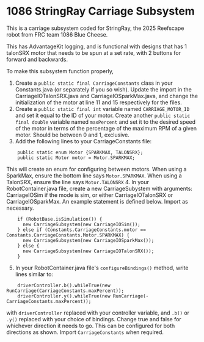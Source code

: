 # 1086 StringRay Carriage Subsystem

This is a carriage subsystem coded for StringRay, the 2025 Reefscape robot from FRC team 1086 Blue Cheese.

This has AdvantageKit logging, and is functional with designs that has 1 talonSRX motor that needs to be spun at a set rate, with 2 buttons for forward and backwards.

To make this subsystem function properly,

1. Create a `public static final CarriageConstants` class in your Constants.java (or separately if you so wish). Update the import in the CarriageIOTalonSRX.java and CarriageIOSparkMax.java, and change the initialization of the motor at line 11 and 15 respectively for the files.
2. Create a `public static final int` variable named `CARRIAGE_MOTOR_ID` and set it equal to the ID of your motor. Create another `public static final double` variable named `maxPercent` and set it to the desired speed of the motor in terms of the percentage of the maximum RPM of a given motor. Should be between 0 and 1, exclusive.
3. Add the following lines to your CarriageConstants file:
```
    public static enum Motor {SPARKMAX, TALONSRX};
    public static Motor motor = Motor.SPARKMAX;
```
This will create an enum for configuring between motors. When using a SparkMax, ensure the bottom line says `Motor.SPARKMAX`. When using a TalonSRX, ensure the line says `Motor.TALONSRX`
4. In your RobotContainer.java file, create a new CarriageSubystem with arguments: CarriageIOSim if the mode is sim, or either CarriageIOTalonSRX or CarriageIOSparkMax. An example statement is defined below. Import as necessary.
```
    if (RobotBase.isSimulation()) {
      new CarriageSubsystem(new CarriageIOSim());
    } else if (Constants.CarriageConstants.motor == Constants.CarriageConstants.Motor.SPARKMAX) {
      new CarriageSubsystem(new CarriageIOSparkMax());
    } else {
      new CarriageSubsystem(new CarriageIOTalonSRX());
    }
```
5. In your RobotContainer.java file's `configureBindings()` method, write lines similar to:
```
    driverController.b().whileTrue(new RunCarriage(CarriageConstants.maxPercent));
    driverController.y().whileTrue(new RunCarriage(-CarriageConstants.maxPercent));
```
with `driverController` replaced with your controller variable, and `.b()` or `.y()` replaced with your choice of bindings. Change true and false for whichever direction it needs to go. This can be configured for both directions as shown. Import `CarriageConstants` when required.
